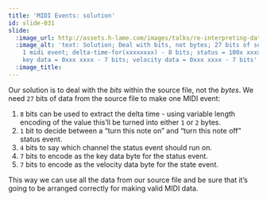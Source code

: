 ```yaml
---
title: 'MIDI Events: solution'
id: slide-031
slide:
  :image_url: http://assets.h-lame.com/images/talks/re-interpreting-data/slides/031.png
  :image_alt: 'text: Solution; Deal with bits, not bytes; 27 bits of source data become
    1 midi event; delta-time-for(xxxxxxxx) - 8 bits; status = 100x xxxx - 5 bits;
    key data = 0xxx xxxx - 7 bits; velocity data = 0xxx xxxx - 7 bits'
  :image_title:
---
```

Our solution is to deal with the *bits* within the source file, not the *bytes*.  We need `27` bits of data from the source file to make one MIDI event:

1. `8` bits can be used to extract the delta time - using variable length encoding of the value this’ll be turned into either `1` or `2` bytes.
1. `1` bit to decide between a “turn this note on” and “turn this note off” status event.
1. `4` bits to say which channel the status event should run on.
1. `7` bits to encode as the key data byte for the status event.
1. `7` bits to encode as the velocity data byte for the state event.

This way we can use all the data from our source file and be sure that it’s going to be arranged correctly for making valid MIDI data.
